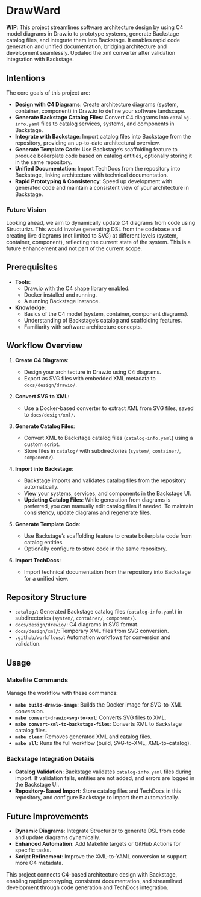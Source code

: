 # DrawWard

**WIP**: This project streamlines software architecture design by using C4 model diagrams in Draw.io to prototype systems, generate Backstage catalog files, and integrate them into Backstage. It enables rapid code generation and unified documentation, bridging architecture and development seamlessly. Updated the xml converter after validation integration with Backstage.

## Intentions

The core goals of this project are:

- **Design with C4 Diagrams**: Create architecture diagrams (system, container, component) in Draw.io to define your software landscape.
- **Generate Backstage Catalog Files**: Convert C4 diagrams into `catalog-info.yaml` files to catalog services, systems, and components in Backstage.
- **Integrate with Backstage**: Import catalog files into Backstage from the repository, providing an up-to-date architectural overview.
- **Generate Template Code**: Use Backstage’s scaffolding feature to produce boilerplate code based on catalog entities, optionally storing it in the same repository.
- **Unified Documentation**: Import TechDocs from the repository into Backstage, linking architecture with technical documentation.
- **Rapid Prototyping & Consistency**: Speed up development with generated code and maintain a consistent view of your architecture in Backstage.

### Future Vision

Looking ahead, we aim to dynamically update C4 diagrams from code using Structurizr. This would involve generating DSL from the codebase and creating live diagrams (not limited to SVG) at different levels (system, container, component), reflecting the current state of the system. This is a future enhancement and not part of the current scope.

## Prerequisites

- **Tools**:
  - Draw.io with the C4 shape library enabled.
  - Docker installed and running.
  - A running Backstage instance.
- **Knowledge**:
  - Basics of the C4 model (system, container, component diagrams).
  - Understanding of Backstage’s catalog and scaffolding features.
  - Familiarity with software architecture concepts.

## Workflow Overview

1. **Create C4 Diagrams**:
   - Design your architecture in Draw.io using C4 diagrams.
   - Export as SVG files with embedded XML metadata to `docs/design/drawio/`.

2. **Convert SVG to XML**:
   - Use a Docker-based converter to extract XML from SVG files, saved to `docs/design/xml/`.

3. **Generate Catalog Files**:
   - Convert XML to Backstage catalog files (`catalog-info.yaml`) using a custom script.
   - Store files in `catalog/` with subdirectories (`system/`, `container/`, `component/`).

4. **Import into Backstage**:
   - Backstage imports and validates catalog files from the repository automatically.
   - View your systems, services, and components in the Backstage UI.
   - **Updating Catalog Files**: While generation from diagrams is preferred, you can manually edit catalog files if needed. To maintain consistency, update diagrams and regenerate files.

5. **Generate Template Code**:
   - Use Backstage’s scaffolding feature to create boilerplate code from catalog entities.
   - Optionally configure to store code in the same repository.

6. **Import TechDocs**:
   - Import technical documentation from the repository into Backstage for a unified view.

## Repository Structure

- `catalog/`: Generated Backstage catalog files (`catalog-info.yaml`) in subdirectories (`system/`, `container/`, `component/`).
- `docs/design/drawio/`: C4 diagrams in SVG format.
- `docs/design/xml/`: Temporary XML files from SVG conversion.
- `.github/workflows/`: Automation workflows for conversion and validation.

## Usage

### Makefile Commands

Manage the workflow with these commands:

- **`make build-drawio-image`**: Builds the Docker image for SVG-to-XML conversion.
- **`make convert-drawio-svg-to-xml`**: Converts SVG files to XML.
- **`make convert-xml-to-backstage-files`**: Converts XML to Backstage catalog files.
- **`make clean`**: Removes generated XML and catalog files.
- **`make all`**: Runs the full workflow (build, SVG-to-XML, XML-to-catalog).

### Backstage Integration Details

- **Catalog Validation**: Backstage validates `catalog-info.yaml` files during import. If validation fails, entities are not added, and errors are logged in the Backstage UI.
- **Repository-Based Import**: Store catalog files and TechDocs in this repository, and configure Backstage to import them automatically.

## Future Improvements

- **Dynamic Diagrams**: Integrate Structurizr to generate DSL from code and update diagrams dynamically.
- **Enhanced Automation**: Add Makefile targets or GitHub Actions for specific tasks.
- **Script Refinement**: Improve the XML-to-YAML conversion to support more C4 metadata.

This project connects C4-based architecture design with Backstage, enabling rapid prototyping, consistent documentation, and streamlined development through code generation and TechDocs integration.
